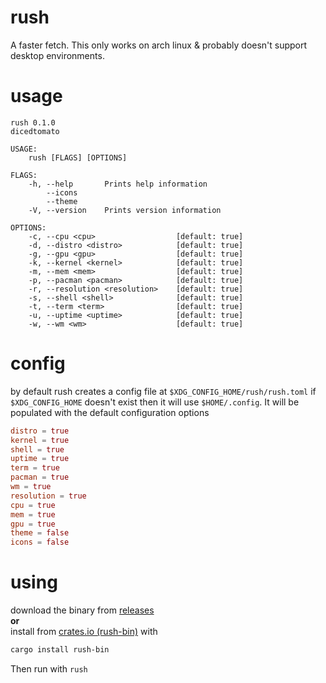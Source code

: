 # rush
A faster fetch. This only works on arch linux & probably doesn't support desktop environments.

# usage
```
rush 0.1.0
dicedtomato

USAGE:
    rush [FLAGS] [OPTIONS]

FLAGS:
    -h, --help       Prints help information
        --icons      
        --theme      
    -V, --version    Prints version information

OPTIONS:
    -c, --cpu <cpu>                  [default: true]
    -d, --distro <distro>            [default: true]
    -g, --gpu <gpu>                  [default: true]
    -k, --kernel <kernel>            [default: true]
    -m, --mem <mem>                  [default: true]
    -p, --pacman <pacman>            [default: true]
    -r, --resolution <resolution>    [default: true]
    -s, --shell <shell>              [default: true]
    -t, --term <term>                [default: true]
    -u, --uptime <uptime>            [default: true]
    -w, --wm <wm>                    [default: true]
```

# config
by default rush creates a config file at `$XDG_CONFIG_HOME/rush/rush.toml` if `$XDG_CONFIG_HOME` doesn't exist then it will use `$HOME/.config`. It will be populated with the default configuration options
```toml
distro = true
kernel = true
shell = true
uptime = true
term = true
pacman = true
wm = true
resolution = true
cpu = true
mem = true
gpu = true
theme = false
icons = false
```

# using
download the binary from [releases](https://github.com/diced/rush/releases)
<br>**or**<br>
install from [crates.io (rush-bin)](https://crates.io/crates/rush-bin/) with
```sh
cargo install rush-bin
```

Then run with `rush`